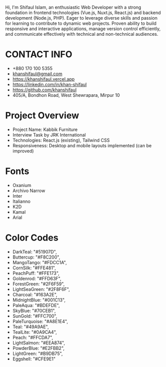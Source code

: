 Hi,
I'm Shifaul Islam, an enthusiastic Web Developer with a strong foundation in frontend technologies (Vue.js, Nuxt.js, React.js) and backend development (Node.js, PHP). Eager to leverage diverse skills and passion for learning to contribute to dynamic web projects. Proven ability to build responsive and interactive applications, manage version control efficiently, and communicate effectively with technical and non-technical audiences.

# CONTACT INFO

- +880 170 100 5355
- khanshifaul@gmail.com
- https://khanshifaul.vercel.app
- https://linkedin.com/in/khan-shifaul
- https://github.com/khanshifaul
- 405/A, Bondhon Road, West Shewrapara, Mirpur 10

# Project Overview

- Project Name: Kabbik Furniture
- Interview Task by JRK International
- Technologies: React.js (existing), Tailwind CSS
- Responsiveness: Desktop and mobile layouts implemented (can be improved)

# Fonts

- Oxanium
- Archivo Narrow
- Inter
- Italianno
- K2D
- Kamal
- Arial

# Color Codes

- DarkTeal: "#51907D",
- Buttercup: "#F8C200",
- MangoTango: "#FDCC1A",
- CornSilk: "#FFE481",
- PeachPuff: "#FFE173",
- Goldenrod: "#FFD63F",
- ForestGreen: "#2F6F59",
- LightSeaGreen: "#2F8F6F",
- Charcoal: "#163A2E",
- MidnightBlue: "#001C13",
- PaleAqua: "#BDEFDE",
- SkyBlue: "#70CEB1",
- SunGold: "#FFC700",
- PaleTurquoise: "#A8E1E4",
- Teal: "#49A9AE",
- TealLite: "#0A9CA4",
- Peach: "#FFCDA7",
- LightSalmon: "#EEA874",
- PowderBlue: "#E2FBB2",
- LightGreen: "#B9DB75",
- Eggshell: "#CFE9E1"
